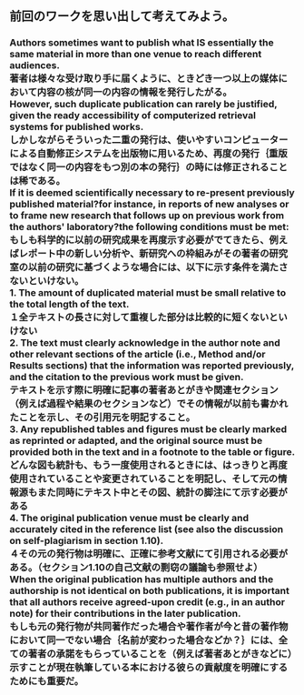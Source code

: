 ## 前回のワークを思い出して考えてみよう。
### Authors sometimes want to publish what IS essentially the same material in more than one venue to reach different audiences.<br>著者は様々な受け取り手に届くように、ときどき一つ以上の媒体において内容の核が同一の内容の情報を発行したがる。<br>However, such duplicate publication can rarely be justified, given the ready accessibility of computerized retrieval systems for published works.<br>しかしながらそういった二重の発行は、使いやすいコンピューターによる自動修正システムを出版物に用いるため、再度の発行｛重版ではなく同一の内容をもつ別の本の発行｝の時には修正されることは稀である。 <br>If it is deemed scientifically necessary to re-present previously published material?for instance, in reports of new analyses or to frame new research that follows up on previous work from the authors' laboratory?the following conditions must be met: <br>もしも科学的に以前の研究成果を再度示す必要がでてきたら、例えばレポート中の新しい分析や、新研究への枠組みがその著者の研究室の以前の研究に基づくような場合には、以下に示す条件を満たさないといけない。 <br>1. The amount of duplicated material must be small relative to the total length of the text.  <br>１全テキストの長さに対して重複した部分は比較的に短くないといけない <br>2. The text must clearly acknowledge in the author note and other relevant sections of the article (i.e., Method and/or Results sections) that the information was reported previously, and the citation to the previous work must be given. <br>テキストを示す際に明確に記事の著者あとがきや関連セクション（例えば過程や結果のセクションなど）でその情報が以前も書かれたことを示し、その引用元を明記すること。 <br>3. Any republished tables and figures must be clearly marked as reprinted or adapted, and the original source must be provided both in the text and in a footnote to the table or figure. <br>どんな図も統計も、もう一度使用されるときには、はっきりと再度使用されていることや変更されていることを明記し、そして元の情報源もまた同時にテキスト中とその図、統計の脚注にて示す必要がある<br>4. The original publication venue must be clearly and accurately cited in the reference list (see also the discussion on self-plagiarism in section 1.10).  <br>４その元の発行物は明確に、正確に参考文献にて引用される必要がある。（セクション1.10の自己文献の剽窃の議論も参照せよ） <br>When the original publication has multiple authors and the authorship is not identical on both publications, it is important that all authors receive agreed-upon credit (e.g., in an author note) for their contributions in the later publication.<br>もしも元の発行物が共同著作だった場合や著作者が今と昔の著作物において同一でない場合｛名前が変わった場合などか？｝には、全ての著者の承諾をもらっていることを（例えば著者あとがきなどに）示すことが現在執筆している本における彼らの貢献度を明確にするためにも重要だ。
